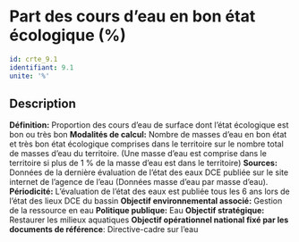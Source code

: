# Part des cours d’eau en bon état écologique (%)
```yaml
id: crte_9.1
identifiant: 9.1
unite: '%'
```
## Description

**Définition:** Proportion des cours d’eau de surface dont l’état écologique est bon ou très bon
**Modalités de calcul:** Nombre de masses d’eau en bon état et très bon état écologique comprises dans le territoire sur le nombre total de masses d’eau du territoire. (Une masse d’eau est comprise dans le territoire si plus de 1 % de la masse d’eau est dans le territoire)
**Sources:** Données de la dernière évaluation de l’état des eaux DCE publiée sur le site internet de l’agence de l’eau (Données masse d’eau par masse d’eau).
**Périodicité:** L’évaluation de l’état des eaux est publiée tous les 6 ans lors de l’état des lieux DCE du bassin
**Objectif environnemental associé:** Gestion de la ressource en eau
**Politique publique:** Eau
**Objectif stratégique:** Restaurer les milieux aquatiques
**Objectif opérationnel national fixé par les documents de référence**: Directive-cadre sur l’eau
